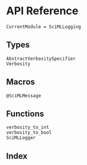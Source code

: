 # API Reference

```@meta
CurrentModule = SciMLLogging
```

## Types

```@docs
AbstractVerbositySpecifier
Verbosity
```

## Macros

```@docs
@SciMLMessage
```

## Functions

```@docs
verbosity_to_int
verbosity_to_bool
SciMLLogger
```

## Index

```@index
```